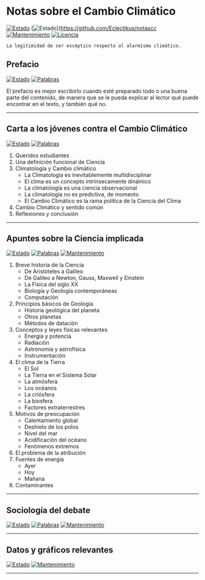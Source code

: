 # Notas sobre el Cambio Climático

[![Estado](https://img.shields.io/badge/ESTADO-Borrador-lightgrey.svg)](https://github.com/Eclectikus/notascc)
[![Estado](https://img.shields.io/badge/-Trabajo%20en%20proceso-orange.svg)](https://github.com/Eclectikus/notascc
[![Mantenimiento](https://img.shields.io/badge/Sugerencias-si-green.svg)](https://github.com/Eclectikus/notascc/issues)
[![Licencia](https://img.shields.io/badge/-CC%20BY%204.0-blue.svg)](https://creativecommons.org/licenses/by/4.0/deed.es)

`La legitimidad de ser escéptico respecto al alarmismo climático.`

## Prefacio

[![Estado](https://img.shields.io/badge/-Pendiente-lightgrey.svg)](https://github.com/Eclectikus)
[![Palabras](https://img.shields.io/badge/Palabras%20aprox.-500-blueviolet.svg)](https://github.com/Eclectikus)

El prefacio es mejor escribirlo cuando esté preparado todo o una buena parte del contenido, de manera que se le pueda explicar al lector qué puede encontrar en el texto, y también qué no.

---

## Carta a los jóvenes contra el Cambio Climático

[![Estado](https://img.shields.io/badge/Progreso-Avanzado-green.svg)](https://github.com/Eclectikus)
[![Palabras](https://img.shields.io/badge/Palabras%20aprox.-5000-blueviolet.svg)](https://github.com/Eclectikus)

1. Queridos estudiantes
2. Una definición funcional de Ciencia
3. Climatología y Cambio climático
   * La Climatología es inevitablemente multidisciplinar
   * El clima es un concepto intrínsecamente dinámico
   * La climatología es una ciencia observacional
   * La climatología no es predictiva, de momento
   * El Cambio Climático es la rama política de la Ciencia del Clima
4. Cambio Climático y sentido común
5. Reflexiones y conclusión

---

## Apuntes sobre la Ciencia implicada

[![Estado](https://img.shields.io/badge/ESTADO-Planificaci%C3%B3n-orange.svg)](https://github.com/Eclectikus/notascc)
[![Palabras](https://img.shields.io/badge/Palabras%20aprox.-30000-blueviolet.svg)](https://github.com/Eclectikus)
[![Mantenimiento](https://img.shields.io/badge/Sugerencias-si-green.svg)](https://github.com/Eclectikus/notascc/issues)

1. Breve historia de la Ciencia
   * De Aristóteles a Galileo
   * De Galileo a Newton, Gauss, Maxwell y Einstein
   * La Física del siglo XX
   * Biología y Geología contemporáneas
   * Computación
2. Principios básicos de Geología
   * Historia geológica del planeta
   * Otros planetas
   * Métodos de datación
3. Conceptos y leyes físicas relevantes
   * Energía y potencia
   * Radiación
   * Astronomía y astrofísica
   * Instrumentación
4. El clima de la Tierra
   * El Sol
   * La Tierra en el Sistema Solar
   * La atmósfera
   * Los océanos
   * La criósfera
   * La biosfera
   * Factores extraterrestres
5. Motivos de preocupación
   * Calentamiento global
   * Deshielo de los polos
   * Nivel del mar
   * Acidificación del océano
   * Fenómenos extremos
6. El problema de la atribución
7. Fuentes de energía
   * Ayer
   * Hoy
   * Mañana
8. Contaminantes

---

## Sociología del debate

[![Estado](https://img.shields.io/badge/ESTADO-Sin%20tocar-red.svg)](https://github.com/Eclectikus/notascc)
[![Palabras](https://img.shields.io/badge/Palabras%20aprox.-15000-blueviolet.svg)](https://github.com/Eclectikus)
[![Mantenimiento](https://img.shields.io/badge/Sugerencias-si-green.svg)](https://github.com/Eclectikus/notascc/issues)

---

## Datos y gráficos relevantes

[![Estado](https://img.shields.io/badge/ESTADO-Sin%20tocar-red.svg)](https://github.com/Eclectikus/notascc)
[![Mantenimiento](https://img.shields.io/badge/Sugerencias-si-green.svg)](https://github.com/Eclectikus/notascc/issues)

---
